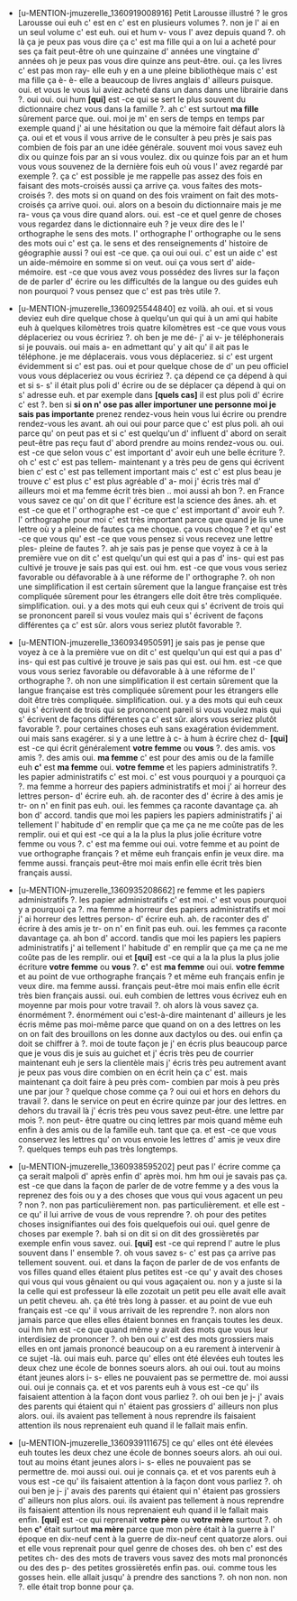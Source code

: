  * [u-MENTION-jmuzerelle_1360919008916]
	Petit Larousse illustré ? le gros Larousse oui euh c' est en c' est en plusieurs volumes ?.
	 non je l' ai en un seul volume c' est euh.
	 oui et hum v- vous l' avez depuis quand ?.
	 oh là ça je peux pas vous dire ça c' est ma fille qui a on lui a acheté pour ses ça fait peut-être oh une quinzaine d' années une vingtaine d' années oh je peux pas vous dire quinze ans peut-être.
	 oui.
	 ça les livres c' est pas mon ray- elle euh y en a une pleine bibliothèque mais c' est ma fille ça è- è- elle a beaucoup de livres anglais d' ailleurs puisque.
	 oui.
	 et vous le vous lui aviez acheté dans un dans dans une librairie dans ?.
	 oui oui.
	 oui hum **[qui]** est -ce qui se sert le plus souvent du dictionnaire chez vous dans la famille ?.
	 ah c' est surtout **ma fille** sûrement parce que.
	 oui.
	 moi je m' en sers de temps en temps par exemple quand j' ai une hésitation ou que la mémoire fait défaut alors là ça.
	 oui et et vous il vous arrive de le consulter à peu près je sais pas combien de fois par an une idée générale.
	 souvent moi vous savez euh dix ou quinze fois par an si vous voulez.
	 dix ou quinze fois par an et hum vous vous souvenez de la dernière fois euh où vous l' avez regardé par exemple ?.
	 ça c' est possible je me rappelle pas assez des fois en faisant des mots-croisés aussi ça arrive ça.
	 vous faites des mots-croisés ?.
	 des mots si on quand on des fois vraiment on fait des mots-croisés ça arrive quoi.
	 oui.
	 alors on a besoin du dictionnaire mais je me ra- vous ça vous dire quand alors.
	 oui.
	 est -ce et quel genre de choses vous regardez dans le dictionnaire euh ? je veux dire des le l' orthographe le sens des mots.
	 l' orthographe l' orthographe ou le sens des mots oui c' est ça.
	 le sens et des renseignements d' histoire de géographie aussi ? oui est -ce que.
	 ça oui oui oui.
	 c' est un aide c' est un aide-mémoire en somme si on veut.
	 oui ça vous sert d' aide-mémoire.
	 est -ce que vous avez vous possédez des livres sur la façon de de parler d' écrire ou les difficultés de la langue ou des guides euh non pourquoi ? vous pensez que c' est pas très utile ?.
	
 * [u-MENTION-jmuzerelle_1360925544840]
	ez voilà.
	 ah oui.
	 et si vous deviez euh dire quelque chose à quelqu'un qui qui à un ami qui habite euh à quelques kilomètres trois quatre kilomètres est -ce que vous vous déplaceriez ou vous écririez ?.
	 oh ben je me dé- j' ai v- je téléphonerais si je pouvais.
	 oui mais a- en admettant qu' y ait qu' il ait pas le téléphone.
	 je me déplacerais.
	 vous vous déplaceriez.
	 si c' est urgent évidemment si c' est pas.
	 oui et pour quelque chose de d' un peu officiel vous vous déplaceriez ou vous écririez ?.
	 ça dépend ce ça dépend à qui et si s- s' il était plus poli d' écrire ou de se déplacer ça dépend à qui on s' adresse euh.
	 et par exemple dans **[quels cas]** il est plus poli d' écrire c' est ?.
	 ben si **si on n' ose pas aller importuner une personne moi je sais pas importante** prenez rendez-vous hein vous lui écrire ou prendre rendez-vous les avant.
	 ah oui oui pour parce que c' est plus poli.
	 ah oui parce qu' on peut pas et si c' est quelqu'un d' influent d' abord on serait peut-être pas reçu faut d' abord prendre au moins rendez-vous ou.
	 oui.
	 est -ce que selon vous c' est important d' avoir euh une belle écriture ?.
	 oh c' est c' est pas tellem- maintenant y a très peu de gens qui écrivent bien c' est c' est pas tellement important mais c' est c' est plus beau je trouve c' est plus c' est plus agréable d' a- moi j' écris très mal d' ailleurs moi et ma femme écrit très bien ..
	 moi aussi ah bon ?.
	 en France vous savez ce qu' on dit que l' écriture est la science des ânes.
	 ah.
	 et est -ce que et l' orthographe est -ce que c' est important d' avoir euh ?.
	 l' orthographe pour moi c' est très important parce que quand je lis une lettre où y a pleine de fautes ça me choque.
	 ça vous choque ? et qu' est -ce que vous qu' est -ce que vous pensez si vous recevez une lettre ples- pleine de fautes ?.
	 ah je sais pas je pense que voyez à ce à la première vue on dit c' est quelqu'un qui est qui a pas d' ins- qui est pas cultivé je trouve je sais pas qui est.
	 oui hm.
	 est -ce que vous vous seriez favorable ou défavorable à à une réforme de l' orthographe ?.
	 oh non une simplification il est certain sûrement que la langue française est très compliquée sûrement pour les étrangers elle doit être très compliquée.
	 simplification.
	 oui.
	 y a des mots qui euh ceux qui s' écrivent de trois qui se prononcent pareil si vous voulez mais qui s' écrivent de façons différentes ça c' est sûr.
	 alors vous seriez plutôt favorable ?.
	
 * [u-MENTION-jmuzerelle_1360934950591]
	je sais pas je pense que voyez à ce à la première vue on dit c' est quelqu'un qui est qui a pas d' ins- qui est pas cultivé je trouve je sais pas qui est.
	 oui hm.
	 est -ce que vous vous seriez favorable ou défavorable à à une réforme de l' orthographe ?.
	 oh non une simplification il est certain sûrement que la langue française est très compliquée sûrement pour les étrangers elle doit être très compliquée.
	 simplification.
	 oui.
	 y a des mots qui euh ceux qui s' écrivent de trois qui se prononcent pareil si vous voulez mais qui s' écrivent de façons différentes ça c' est sûr.
	 alors vous seriez plutôt favorable ?.
	 pour certaines choses euh sans exagération évidemment.
	 oui mais sans exagérer.
	 si y a une lettre à c- à hum à écrire chez d- **[qui]** est -ce qui écrit généralement **votre femme** ou **vous** ?.
	 des amis.
	 vos amis ?.
	 des amis oui.
	 **ma femme** c' est pour des amis ou de la famille euh **c'** est **ma femme** oui.
	 **votre femme** et les papiers administratifs ?.
	 les papier administratifs c' est moi.
	 c' est vous pourquoi y a pourquoi ça ?.
	 ma femme a horreur des papiers administratifs et moi j' ai horreur des lettres person- d' écrire euh.
	 ah.
	 de raconter des d' écrire à des amis je tr- on n' en finit pas euh.
	 oui.
	 les femmes ça raconte davantage ça.
	 ah bon d' accord.
	 tandis que moi les papiers les papiers administratifs j' ai tellement l' habitude d' en remplir que ça me ça ne me coûte pas de les remplir.
	 oui et qui est -ce qui a la la plus la plus jolie écriture votre femme ou vous ?.
	 c' est ma femme oui oui.
	 votre femme et au point de vue orthographe français ? et même euh français enfin je veux dire.
	 ma femme aussi.
	 français peut-être moi mais enfin elle écrit très bien français aussi.
	
 * [u-MENTION-jmuzerelle_1360935208662]
	re femme et les papiers administratifs ?.
	 les papier administratifs c' est moi.
	 c' est vous pourquoi y a pourquoi ça ?.
	 ma femme a horreur des papiers administratifs et moi j' ai horreur des lettres person- d' écrire euh.
	 ah.
	 de raconter des d' écrire à des amis je tr- on n' en finit pas euh.
	 oui.
	 les femmes ça raconte davantage ça.
	 ah bon d' accord.
	 tandis que moi les papiers les papiers administratifs j' ai tellement l' habitude d' en remplir que ça me ça ne me coûte pas de les remplir.
	 oui et **[qui]** est -ce qui a la la plus la plus jolie écriture **votre femme** ou **vous** ?.
	 **c'** est **ma femme** oui oui.
	 **votre femme** et au point de vue orthographe français ? et même euh français enfin je veux dire.
	 ma femme aussi.
	 français peut-être moi mais enfin elle écrit très bien français aussi.
	 oui.
	 euh combien de lettres vous écrivez euh en moyenne par mois pour votre travail ?.
	 oh alors là vous savez ça.
	 énormément ?.
	 énormément oui c'est-à-dire maintenant d' ailleurs je les écris même pas moi-même parce que quand on on a des lettres on les on on fait des brouillons on les donne aux dactylos ou des.
	 oui enfin ça doit se chiffrer à ?.
	 moi de toute façon je j' en écris plus beaucoup parce que je vous dis je suis au guichet et j' écris très peu de courrier maintenant euh je sers la clientèle mais j' écris très peu autrement avant je peux pas vous dire combien on en écrit hein ça c' est.
	 mais maintenant ça doit faire à peu près com- combien par mois à peu près une par jour ? quelque chose comme ça ? oui oui et hors en dehors du travail ?.
	 dans le service on peut en écrire quinze par jour des lettres.
	 en dehors du travail là j' écris très peu vous savez peut-être.
	 une lettre par mois ?.
	 non peut- être quatre ou cinq lettres par mois quand même euh enfin à des amis ou de la famille euh.
	 tant que ça.
	 et est -ce que vous conservez les lettres qu' on vous envoie les lettres d' amis je veux dire ?.
	 quelques temps euh pas très longtemps.
	
 * [u-MENTION-jmuzerelle_1360938595202]
	peut pas l' écrire comme ça ça serait malpoli d' après enfin d' après moi.
	 hm hm oui je savais pas ça.
	 est -ce que dans la façon de parler de de votre femme y a des vous la reprenez des fois ou y a des choses que vous qui vous agacent un peu ? non ?.
	 non pas particulièrement non.
	 pas particulièrement.
	 et elle est -ce qu' il lui arrive de vous de vous reprendre ?.
	 oh pour des petites choses insignifiantes oui des fois quelquefois oui oui.
	 quel genre de choses par exemple ?.
	 bah si on dit si on dit des grossièretés par exemple enfin vous savez.
	 oui.
	 **[qui]** est -ce qui reprend l' autre le plus souvent dans l' ensemble ?.
	 oh vous savez s- c' est pas ça arrive pas tellement souvent.
	 oui.
	 et dans la façon de parler de de vos enfants de vos filles quand elles étaient plus petites est -ce qu' y avait des choses qui vous qui vous gênaient ou qui vous agaçaient ou.
	 non y a juste si la la celle qui est professeur là elle zozotait un petit peu elle avait elle avait un petit cheveu.
	 ah.
	 ça été très long à passer.
	 et au point de vue euh français est -ce qu' il vous arrivait de les reprendre ?.
	 non alors non jamais parce que elles elles étaient bonnes en français toutes les deux.
	 oui hm hm est -ce que quand même y avait des mots que vous leur interdisiez de prononcer ?.
	 oh ben oui c' est des mots grossiers mais elles en ont jamais prononcé beaucoup on a eu rarement à intervenir à ce sujet -là.
	 oui mais euh.
	 parce qu' elles ont été élevées euh toutes les deux chez une école de bonnes soeurs alors.
	 ah oui oui.
	 tout au moins étant jeunes alors i- s- elles ne pouvaient pas se permettre de.
	 moi aussi oui.
	 oui je connais ça.
	 et et vos parents euh à vous est -ce qu' ils faisaient attention à la façon dont vous parliez ?.
	 oh oui ben je j- j' avais des parents qui étaient qui n' étaient pas grossiers d' ailleurs non plus alors.
	 oui.
	 ils avaient pas tellement à nous reprendre ils faisaient attention ils nous reprenaient euh quand il le fallait mais enfin.
	
 * [u-MENTION-jmuzerelle_1360939111675]
	ce qu' elles ont été élevées euh toutes les deux chez une école de bonnes soeurs alors.
	 ah oui oui.
	 tout au moins étant jeunes alors i- s- elles ne pouvaient pas se permettre de.
	 moi aussi oui.
	 oui je connais ça.
	 et et vos parents euh à vous est -ce qu' ils faisaient attention à la façon dont vous parliez ?.
	 oh oui ben je j- j' avais des parents qui étaient qui n' étaient pas grossiers d' ailleurs non plus alors.
	 oui.
	 ils avaient pas tellement à nous reprendre ils faisaient attention ils nous reprenaient euh quand il le fallait mais enfin.
	 **[qui]** est -ce qui reprenait **votre père** ou **votre mère** surtout ?.
	 oh ben **c'** était surtout **ma mère** parce que mon père était à la guerre à l' époque en dix-neuf cent à la guerre de dix-neuf cent quatorze alors.
	 oui et elle vous reprenait pour quel genre de choses des.
	 oh ben c' est des petites ch- des des mots de travers vous savez des mots mal prononcés ou des des p- des petites grossièretés enfin pas.
	 oui.
	 comme tous les gosses hein.
	 elle allait jusqu' à prendre des sanctions ?.
	 oh non non.
	 non ?.
	 elle était trop bonne pour ça.
	
